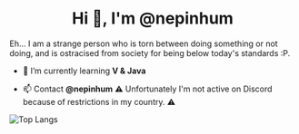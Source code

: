 <h1 align="center">Hi 👋, I'm @nepinhum</h1>
<p>Eh... I am a strange person who is torn between doing something or not doing, and is ostracised from society for being below today's standards :P.</p>

- 🌱 I’m currently learning **V & Java**

- 📫 Contact **@nepinhum** ⚠️ Unfortunately I'm not active on Discord because of restrictions in my country. ⚠️


![Top Langs](https://github-readme-stats.vercel.app/api/top-langs/?username=nxpinhum5326)
